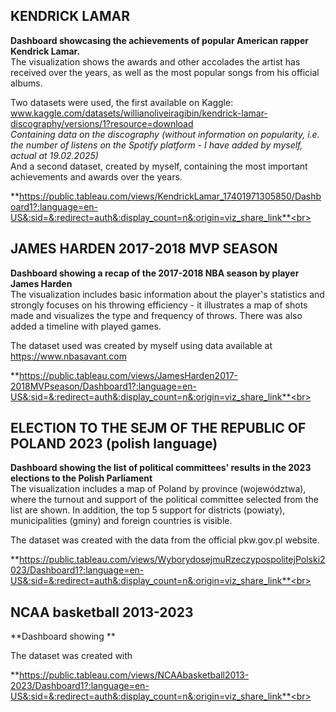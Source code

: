 ## KENDRICK LAMAR
**Dashboard showcasing the achievements of popular American rapper Kendrick Lamar.**<br>
The visualization shows the awards and other accolades the artist has received over the years, as well as the most popular songs from his official albums.

Two datasets were used, the first available on Kaggle: <br>
www.kaggle.com/datasets/willianoliveiragibin/kendrick-lamar-discography/versions/1?resource=download 
<br>*Containing data on the discography (without information on popularity, i.e. the number of listens on the Spotify platform - I have added by myself, actual at 19.02.2025)*
<br>And a second dataset, created by myself, containing the most important achievements and awards over the years.

**https://public.tableau.com/views/KendrickLamar_17401971305850/Dashboard1?:language=en-US&:sid=&:redirect=auth&:display_count=n&:origin=viz_share_link**<br><br>


## JAMES HARDEN 2017-2018 MVP SEASON
**Dashboard showing a recap of the 2017-2018 NBA season by player James Harden**<br>
The visualization includes basic information about the player's statistics and strongly focuses on his throwing efficiency - it illustrates a map of shots made and visualizes the type and frequency of throws. There was also added a timeline with played games.

The dataset used was created by myself using data available at https://www.nbasavant.com

**https://public.tableau.com/views/JamesHarden2017-2018MVPseason/Dashboard1?:language=en-US&:sid=&:redirect=auth&:display_count=n&:origin=viz_share_link**<br><br>


## ELECTION TO THE SEJM OF THE REPUBLIC OF POLAND 2023 (polish language)
**Dashboard showing the list of political committees' results in the 2023 elections to the Polish Parliament**<br>
The visualization includes a map of Poland by province (województwa), where the turnout and support of the political committee selected from the list are shown.
In addition, the top 5 support for districts (powiaty), municipalities (gminy) and foreign countries is visible.

The dataset was created with the data from the official pkw.gov.pl website.

**https://public.tableau.com/views/WyborydosejmuRzeczypospolitejPolski2023/Dashboard1?:language=en-US&:sid=&:redirect=auth&:display_count=n&:origin=viz_share_link**<br><br>


## NCAA basketball 2013-2023
**Dashboard showing **<br>

The dataset was created with

**https://public.tableau.com/views/NCAAbasketball2013-2023/Dashboard1?:language=en-US&:sid=&:redirect=auth&:display_count=n&:origin=viz_share_link**<br><br>
